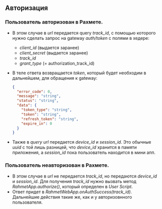 ## Авторизация

### Пользователь авторизован в Рахмете. 
- В этом случае в *url* передается query *track_id*, c помощью которого нужно сделать запрос на gateway *auth/token* с полями в хедере: 
    - *client_id* (выдается заранее)
    - *client_secret* (выдается заранее)
    - *track_id* 
    - *grant_type* (= authorization_track_id)

- В теле ответа возвращается *token*, который будет необходим в дальнейшем, для обращения к gateway:
    ```json
    {
      "error_code": 0,
      "message": "string",
      "status": "string",
      "data": {
        "token_type": "string",
        "token": "string",
        "refresh_token": "string",
        "expire_in": 0
      }
    }
    ```
- Также в *query* *url* передается *device_id* и *session_id*. Это обычные *uuid* с той лишь разницей, что *device_id* хранится в памяти приложения, а *session_id* пока пользователь находится в мини апп. 
### Пользователь неавторизован в Рахмете. 
- В этом случае в *url* не передается *track_id*, но передаются *device_id* и *session_id*. Для получения *track_id* нужно вызвать метод *RahmetApp.authorize()*, который определен в *User Script*. 
- Ответ придет в *RahmetWebApp.onAuthSuccess(track_id)*. Дальнейшие действия такие же, как и у авторизовнного пользователя. 
